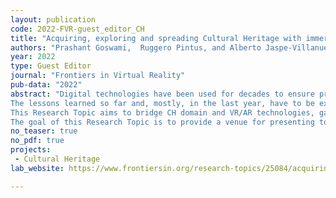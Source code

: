 ```yaml
---
layout: publication
code: 2022-FVR-guest_editor_CH
title: "Acquiring, exploring and spreading Cultural Heritage with immersive technologies"
authors: "Prashant Goswami,  Ruggero Pintus, and Alberto Jaspe-Villanueva"
year: 2022
type: Guest Editor
journal: "Frontiers in Virtual Reality"
pub-data: "2022"
abstract: "Digital technologies have been used for decades to ensure preservation, conservation, research, and wide access to Cultural Heritage (CH) content. Computer Graphics techniques have provided effective digitization of the shape and appearance of artworks and archaeological sites, becoming the main basis to virtually convey this information to the general public. CH can be explored in immersive environments so the users can better experiment and understand it; virtual tours of museums, libraries, and archaeological sites, powered by virtual and augmented reality technologies, open up possibilities of an enhanced access and inspection of places, environments and contents normally not accessible to people. This role has been even more evident during the extreme conditions of the recent COVID-19 pandemic, when these technologies represent the most practical and helpful means to reach CH assets.
The lessons learned so far and, mostly, in the last year, have to be exploited to improve the field of CH digitization and dissemination, in order to increase public cultural awareness and consolidate the cultural identity of mankind around that valuable heritage.<br/>
This Research Topic aims to bridge CH domain and VR/AR technologies, gathering quality publications which address challenges across the whole stages from acquisition, to exploration and dissemination. The whole pipeline covers many different topics ranging from the required capturing technologies enabling high degrees of similarity with the reality (CH digital twins), to the rendering techniques to achieve detailed and realistic visualizations. We encourage submissions as well regarding user interaction to allow exploration at different levels of expertise, methods for dealing with the meta-information, or the design of tools and installations for both the experts and the general public that use virtual and augmented reality technologies.
The goal of this Research Topic is to provide a venue for presenting to the community solutions that address those different challenges, ranging from specific research problems to reviews of the state of the art, as well as case studies."
no_teaser: true
no_pdf: true
projects: 
 - Cultural Heritage
lab_website: https://www.frontiersin.org/research-topics/25084/acquiring-exploring-and-spreading-cultural-heritage-with-immersive-technologies

---
```

